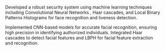 Developed a robust security system using machine learning techniques including Convolutional Neural Networks , Haar 
cascades, and Local Binary Patterns Histograms for face recognition and liveness detection.

Implemented CNN-based models for accurate facial recognition, ensuring high precision in identifying authorized 
individuals. Integrated Haar cascades to detect facial features and LBPH for facial feature extraction and recognition.
